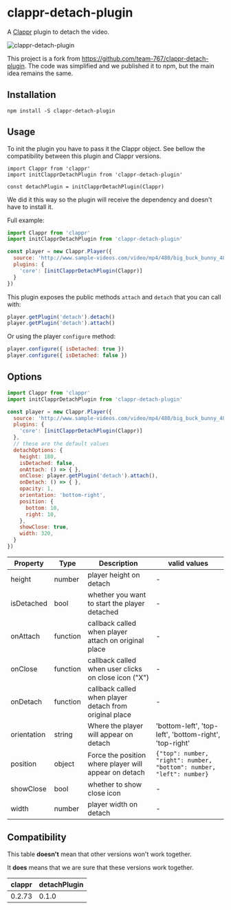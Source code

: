 # clappr-detach-plugin

A [Clappr](https://github.com/clappr/clappr) plugin to detach the video.

![clappr-detach-plugin](https://user-images.githubusercontent.com/4842605/30820777-567d2960-a1f9-11e7-854a-32acc6cb0a47.png)

This project is a fork from https://github.com/team-767/clappr-detach-plugin. The code was simplified and we published it to npm, but the main idea remains the same.


## Installation

```shell
npm install -S clappr-detach-plugin
```

## Usage

To init the plugin you have to pass it the Clappr object. See bellow the compatibility between this plugin and Clappr versions.

```
import Clappr from 'clappr'
import initClapprDetachPlugin from 'clappr-detach-plugin'

const detachPlugin = initClapprDetachPlugin(Clappr)
```

We did it this way so the plugin will receive the dependency and doesn't have to install it.

Full example:

```javascript
import Clappr from 'clappr'
import initClapprDetachPlugin from 'clappr-detach-plugin'

const player = new Clappr.Player({
  source: 'http://www.sample-videos.com/video/mp4/480/big_buck_bunny_480p_5mb.mp4',
  plugins: {
    'core': [initClapprDetachPlugin(Clappr)]
  }
})
```

This plugin exposes the public methods `attach` and `detach` that you can call with:

```javascript
player.getPlugin('detach').detach()
player.getPlugin('detach').attach()
```

Or using the player `configure` method:

```javascript
player.configure({ isDetached: true })
player.configure({ isDetached: false })
```


## Options

```javascript
import Clappr from 'clappr'
import initClapprDetachPlugin from 'clappr-detach-plugin'

const player = new Clappr.Player({
  source: 'http://www.sample-videos.com/video/mp4/480/big_buck_bunny_480p_5mb.mp4',
  plugins: {
    'core': [initClapprDetachPlugin(Clappr)]
  },
  // these are the default values
  detachOptions: {
    height: 180,
    isDetached: false,
    onAttach: () => { },
    onClose: player.getPlugin('detach').attach(),
    onDetach: () => { },
    opacity: 1,
    orientation: 'bottom-right',
    position: {
      bottom: 10,
      right: 10,
    },
    showClose: true,
    width: 320,
  }
})
```

| Property            | Type          | Description                                             | valid values                                                                                         |
| ------------------- | ------------- | ------------------------------------------------------- | ---------------------------------------------------------------------------------------------------- |
| height              | number        | player height on detach                                 | -                                                                                                    |
| isDetached          | bool          | whether you want to start the player detached           | -                                                                                                    |
| onAttach            | function      | callback called when player attach on original place    | -                                                                                                    |
| onClose             | function      | callback called when user clicks on close icon ("X")    | -                                                                                                    |
| onDetach            | function      | callback called when player detach from original place  | -                                                                                                    |
| orientation         | string        | Where the player will appear on detach                  | 'bottom-left', 'top-left', 'bottom-right', 'top-right'                                               |
| position            | object        | Force the position where player will appear on detach   | `{"top": number, "right": number, "bottom": number, "left": number}`                                 |
| showClose           | bool          | whether to show close icon                              | -                                                                                                    |
| width               | number        | player width on detach                                  | -                                                                                                    |


## Compatibility

This table **doesn't** mean that other versions won't work together.

It **does** means that we are sure that these versions work together.

| clappr | detachPlugin |
| --- | --- |
| 0.2.73 | 0.1.0 |
